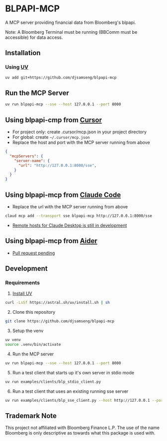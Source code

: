 # BLPAPI-MCP

A MCP server providing financial data from Bloomberg's blpapi.

Note: A Bloomberg Terminal must be running (BBComm must be accessible) for data access.

## Installation
### Using [UV](https://docs.astral.sh/uv/getting-started/installation/)


```bash
uv add git+https://github.com/djsamseng/blpapi-mcp
```

## Run the MCP Server
```bash
uv run blpapi-mcp --sse --host 127.0.0.1 --port 8000
```

## Using blpapi-cmp from [Cursor](https://docs.cursor.com/context/model-context-protocol)
- For project only: create .cursor/mcp.json in your project directory
- For global: create `~/.cursor/mcp.json`
- Replace the host and port with the MCP server running from above
```json
{
  "mcpServers": {
    "server-name": {
      "url": "http://127.0.0.1:8000/sse",
    }
  }
}
```

## Using blpapi-mcp from [Claude Code](https://docs.anthropic.com/en/docs/agents-and-tools/claude-code/tutorials#set-up-model-context-protocol-mcp)
- Replace the url with the MCP server running from above
```bash
claud mcp add --transport sse blpapi-mcp http://127.0.0.1:8000/sse
```
- [Remote hosts for Claude Desktop is still in development](https://modelcontextprotocol.io/quickstart/user#1-download-claude-for-desktop)

## Using blpapi-mcp from [Aider](https://aider.chat/)
- [Pull request pending](https://github.com/Aider-AI/aider/pull/3672)

## Development
### Requirements
1. [Install UV](https://docs.astral.sh/uv/getting-started/installation/)
```bash
curl -LsSf https://astral.sh/uv/install.sh | sh
```
2. Clone this repository
```bash
git clone https://github.com/djsamseng/blpapi-mcp
```
3. Setup the venv
```bash
uv venv
source .venv/bin/activate
```
4. Run the MCP server
```bash
uv run blpapi-mcp --sse --host 127.0.0.1 --port 8000
```
5. Run a test client that starts up it's own server in stdio mode
```bash
uv run examples/clients/blp_stdio_client.py
```
6. Run a test client that uses an existing running sse server
```bash
uv run examples/clients/blp_sse_client.py --host http://127.0.0.1 --port 8000
```

## Trademark Note
This project not affiliated with Bloomberg Finance L.P. The use of the name Bloomberg is only descriptive as towards what this package is used with.
